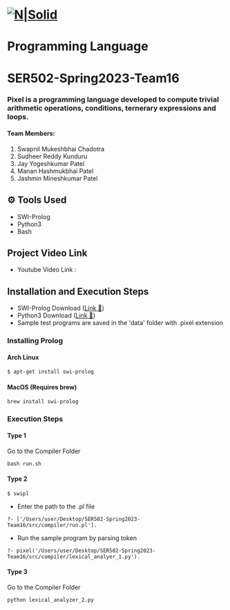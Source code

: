 # [![N|Solid](https://www.creativefabrica.com/wp-content/uploads/2022/05/21/Pixel-Logo-Graphics-30905280-1-1-580x387.jpg)](https://www.creativefabrica.com/wp-content/uploads/2022/05/21/Pixel-Logo-Graphics-30905280-1-1-580x387.jpg) 
# Programming Language
# SER502-Spring2023-Team16
### Pixel is a  programming language developed to compute trivial arithmetic operations, conditions, ternerary expressions and loops.

#### Team Members:
1. Swapnil Mukeshbhai Chadotra
2. Sudheer Reddy Kunduru
3. Jay Yogeshkumar Patel
4. Manan Hashmukbhai Patel
5. Jashmin Mineshkumar Patel
## ⚙ Tools Used
- SWI-Prolog
- Python3
- Bash

## Project Video Link
- Youtube Video Link : 

## Installation and Execution Steps
- SWI-Prolog Download ([Link 🚀](https://www.swi-prolog.org/Download.html))
- Python3 Download ([Link 🚀](https://www.python.org/downloads/))
- Sample test programs are saved in the 'data' folder with .pixel extension
### Installing Prolog
#### Arch Linux
```
$ apt-get install swi-prolog
```
#### MacOS (Requires brew)
```
brew install swi-prolog
```
### Execution Steps
#### Type 1
Go to the Compiler Folder
```
bash run.sh
```
#### Type 2
```
$ swipl
```
- Enter the path to the .pl file
```
?- ['/Users/user/Desktop/SER502-Spring2023-Team16/src/compiler/run.pl'].  
```
- Run the sample program by parsing token
```
?- pixel('/Users/user/Desktop/SER502-Spring2023-Team16/src/compiler/lexical_analyer_1.py').
```
#### Type 3
Go to the Compiler Folder
```
python lexical_analyzer_2.py
```